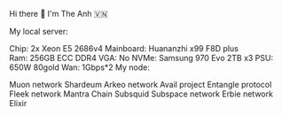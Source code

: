 Hi there 👋 I'm The Anh 🇻🇳      
          
               
          
My local server:   
  
Chip: 2x Xeon E5 2686v4 
Mainboard: Huananzhi x99 F8D plus  
Ram: 256GB ECC DDR4
VGA: No
NVMe: Samsung 970 Evo 2TB x3
PSU: 650W 80gold
Wan: 1Gbps*2
My node:

Muon network
Shardeum
Arkeo network
Avail project
Entangle protocol
Fleek network
Mantra Chain
Subsquid
Subspace network
Erbie network
Elixir



